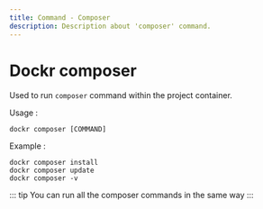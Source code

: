 ```yaml
---
title: Command - Composer
description: Description about 'composer' command.
---
```


# Dockr composer

Used to run `composer` command within the project container.

Usage : 

```
dockr composer [COMMAND]
```

Example :
```
dockr composer install
dockr composer update
dockr composer -v
```

::: tip
You can run all the composer commands in the same way
:::
